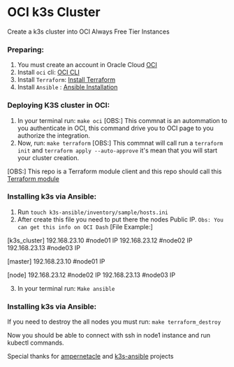 # OCI k3s Cluster

Create a k3s cluster into OCI Always Free Tier Instances

### Preparing:

1. You must create an account in Oracle Cloud [OCI](https://signup.cloud.oracle.com/?language=en&sourceType=:ow:o:p:feb:0916FreePageBannerButton&intcmp=:ow:o:p:feb:0916FreePageBannerButton)
2. Install `oci` cli: [OCI CLI](https://docs.oracle.com/en-us/iaas/Content/API/SDKDocs/cliinstall.htm)
3. Install `Terraform`: [Install Terraform](https://developer.hashicorp.com/terraform/tutorials/aws-get-started/install-cli)
4. Install `Ansible` : [Ansible Installation](https://docs.ansible.com/ansible/latest/installation_guide/intro_installation.html)

### Deploying K3S cluster in OCI:

1. In your terminal run: `make oci` 
[OBS:] This commnat is an autommation to you authenticate in OCI, this command drive you to OCI page to you authorize the integration.
2. Now, run: `make terraform`
[OBS:] This commnat will call run a `terraform init` and `terraform apply --auto-approve` it's mean that you will start your cluster creation.

[OBS:] This repo is a Terraform module client and this repo should call this [Terraform module](https://github.com/alessonviana/OCI_MODULES)

### Installing k3s via Ansible:

1. Run `touch k3s-ansible/inventory/sample/hosts.ini`
2. After create this file you need to put there the nodes Public IP. `Obs: You can get this info on OCI Dash`
[File Example:]

[k3s_cluster]
192.168.23.10 #node01 IP
192.168.23.12  #node02 IP
192.168.23.13   #node03 IP

[master]
192.168.23.10 #node01 IP

[node]
192.168.23.12 #node02 IP
192.168.23.13  #node03 IP


3. In your terminal run: `Make ansible` 

### Installing k3s via Ansible:
If you need to destroy the all nodes you must run: `make terraform_destroy`


Now you should be able to connect with ssh in node1 instance and run kubectl commands.

Special thanks for [ampernetacle](https://github.com/jpetazzo/ampernetacle) and [k3s-ansible](https://github.com/k3s-io/k3s-ansible) projects
